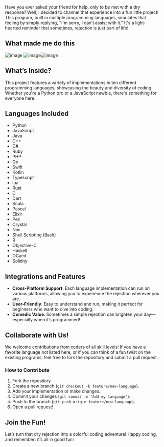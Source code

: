 Have you ever asked your friend for help, only to be met with a dry response? Well, I decided to channel that experience into a fun little project! This program, built in multiple programming languages, simulates that feeling by simply replying, "I'm sorry, I can't assist with it." It's a light-hearted reminder that sometimes, rejection is just part of life!

## What made me do this 
![image](https://github.com/user-attachments/assets/c4321927-ba2f-44ab-871b-66ca967f2173) ![image](https://github.com/user-attachments/assets/a8e72d3c-26c5-46f4-9397-138f83e5e12a)![image](https://github.com/user-attachments/assets/ea51f813-7255-4ab6-9346-7f215766f9c3)




## What’s Inside?
This project features a variety of implementations in ten different programming languages, showcasing the beauty and diversity of coding. Whether you're a Python pro or a JavaScript newbie, there's something for everyone here. 

## Languages Included
- Python
- JavaScript
- Java
- C++
- C#
- Ruby
- PHP
- Go
- Swift
- Kotlin
- Typescript
- lua
- Rust
- C
- Dart
- Scala
- Pascal
- Elixir
- Perl
- Crystal
- Nim
- Shell Scripting (Bash)
- R
- Objective-C
- Haskell
- OCaml
- Solidity

## Integrations and Features
- **Cross-Platform Support**: Each language implementation can run on various platforms, allowing you to experience the rejection wherever you are.
- **User-Friendly**: Easy to understand and run, making it perfect for beginners who want to dive into coding.
- **Comedic Value**: Sometimes a simple rejection can brighten your day—especially when it’s programmed!

## Collaborate with Us!
We welcome contributions from coders of all skill levels! If you have a favorite language not listed here, or if you can think of a fun twist on the existing programs, feel free to fork the repository and submit a pull request.

### How to Contribute
1. Fork the repository.
2. Create a new branch (`git checkout -b feature/new-language`).
3. Add your implementation or make changes.
4. Commit your changes (`git commit -m "Add my language"`).
5. Push to the branch (`git push origin feature/new-language`).
6. Open a pull request!

## Join the Fun!
Let’s turn that dry rejection into a colorful coding adventure! Happy coding, and remember: it’s all in good fun!
